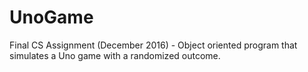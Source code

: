 # UnoGame
Final CS Assignment (December 2016) - Object oriented program that simulates a Uno game with a randomized outcome.
